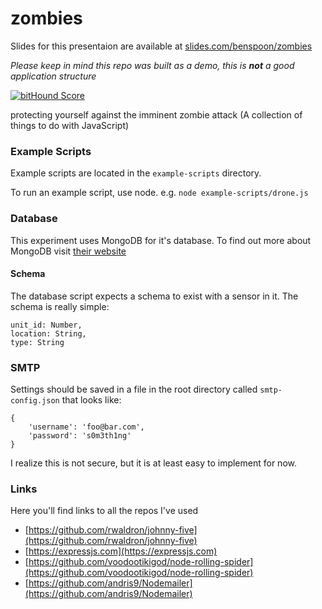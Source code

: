 # zombies

Slides for this presentaion are available at [slides.com/benspoon/zombies](http://slides.com/benspoon/zombies#/)

*Please keep in mind this repo was built as a demo, this is **not** a good application structure*

[![bitHound Score](https://www.bithound.io/github/spoonben/zombies/badges/score.svg)](https://www.bithound.io/github/spoonben/zombies)

protecting yourself against the imminent zombie attack
(A collection of things to do with JavaScript)

### Example Scripts
Example scripts are located in the ```example-scripts``` directory. 

To run an example script, use node. e.g. ```node example-scripts/drone.js```

### Database
This experiment uses MongoDB for it's database. To find out more about MongoDB visit [their website](https://www.mongodb.org/)

#### Schema
The database script expects a schema to exist with a sensor in it. The schema is really simple: 

```
unit_id: Number,
location: String,
type: String
```

### SMTP
Settings should be saved in a file in the root directory called ```smtp-config.json``` that looks like:

```
{
	'username': 'foo@bar.com',
	'password': 's0m3th1ng' 
}
```

I realize this is not secure, but it is at least easy to implement for now.

### Links
Here you'll find links to all the repos I've used

* [https://github.com/rwaldron/johnny-five](https://github.com/rwaldron/johnny-five)
* [https://expressjs.com](https://expressjs.com)
* [https://github.com/voodootikigod/node-rolling-spider](https://github.com/voodootikigod/node-rolling-spider)
* [https://github.com/andris9/Nodemailer](https://github.com/andris9/Nodemailer)
